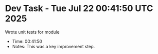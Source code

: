 # Dev Task - Tue Jul 22 00:41:50 UTC 2025
Wrote unit tests for module
- Time: 00:41:50
- Notes: This was a key improvement step.
